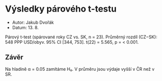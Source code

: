 # Výsledky párového t-testu

- Autor: Jakub Dvořák
- Datum: 13. 8.

Párový t-test (spárované roky CZ vs. SK, n = 23).
Průměrný rozdíl (CZ−SK): 548 PPP USD/obyv.
95% CI [344, 753].
t(22) = 5.565, p = < 0.001.

## Závěr
Na hladině α = 0.05 zamítáme H₀. V průměru jsou výdaje vyšší v ČR než v SR.
